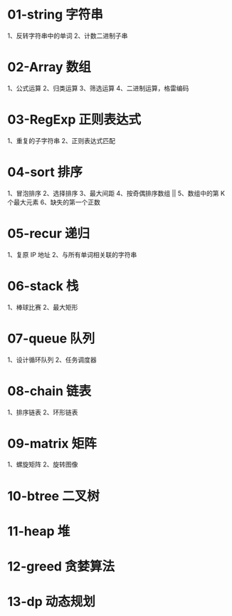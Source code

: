 # 01-string 字符串

1、反转字符串中的单词
2、计数二进制子串

# 02-Array 数组

1、公式运算
2、归类运算
3、筛选运算
4、二进制运算，格雷编码

# 03-RegExp 正则表达式

1、重复的子字符串
2、正则表达式匹配

# 04-sort 排序

1、冒泡排序
2、选择排序
3、最大间距
4、按奇偶排序数组 ||
5、数组中的第 K 个最大元素
6、缺失的第一个正数

# 05-recur 递归

1、复原 IP 地址
2、与所有单词相关联的字符串

# 06-stack 栈

1、棒球比赛
2、最大矩形

# 07-queue 队列

1、设计循环队列
2、任务调度器

# 08-chain 链表

1、排序链表
2、环形链表

# 09-matrix 矩阵

1、螺旋矩阵
2、旋转图像

# 10-btree 二叉树

# 11-heap 堆

# 12-greed 贪婪算法

# 13-dp 动态规划
